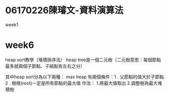 # 06170226陳璿文-資料演算法

week1








# week6
heap sort教學（堆積排序法）
heap tree是一個二元樹（二元樹意思：每個節點最多就兩個子節點、子結點有左右之分）

其中heap sort分為以下兩種：
max heap
有兩個條件：1 . 父節點的值大於子節點 2 . 樹根(root)一定是所有節點的最大值
作法：
1.將最大值取出
2.調整樹為最大堆積樹



